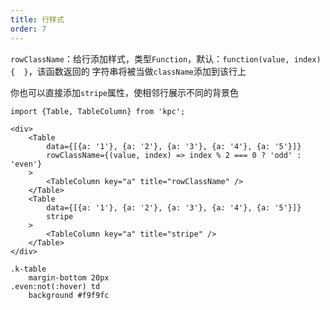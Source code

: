 ```yaml
---
title: 行样式
order: 7
---
```


`rowClassName`：给行添加样式，类型`Function`，默认：`function(value, index) {  }`，该函数返回的
字符串将被当做`className`添加到该行上

你也可以直接添加`stripe`属性，使相邻行展示不同的背景色

```vdt
import {Table, TableColumn} from 'kpc';

<div>
    <Table
        data={[{a: '1'}, {a: '2'}, {a: '3'}, {a: '4'}, {a: '5'}]} 
        rowClassName={(value, index) => index % 2 === 0 ? 'odd' : 'even'}
    >
        <TableColumn key="a" title="rowClassName" /> 
    </Table>
    <Table
        data={[{a: '1'}, {a: '2'}, {a: '3'}, {a: '4'}, {a: '5'}]} 
        stripe
    >
        <TableColumn key="a" title="stripe" /> 
    </Table>
</div>
```

```styl
.k-table
    margin-bottom 20px
.even:not(:hover) td
    background #f9f9fc
```







